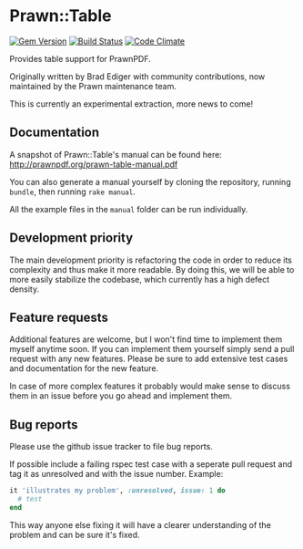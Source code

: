 # Prawn::Table

[![Gem
Version](https://badge.fury.io/rb/prawn-table.png)](http://badge.fury.io/rb/prawn-table)
[![Build
Status](https://secure.travis-ci.org/prawnpdf/prawn-table.png)](http://travis-ci.org/prawnpdf/prawn-table)
[![Code Climate](https://codeclimate.com/github/prawnpdf/prawn-table.png)](https://codeclimate.com/github/prawnpdf/prawn-table)

Provides table support for PrawnPDF. 

Originally written by Brad Ediger with community contributions, now maintained
by the Prawn maintenance team.

This is currently an experimental extraction, more news to come!

## Documentation

A snapshot of Prawn::Table's manual can be found here:
http://prawnpdf.org/prawn-table-manual.pdf

You can also generate a manual yourself by cloning the repository, running
`bundle`, then running `rake manual`.

All the example files in the `manual` folder can be run individually.

## Development priority

The main development priority is refactoring the code in order to reduce its
complexity and thus make it more readable. By doing this, we will be able
to more easily stabilize the codebase, which currently has a high
defect density.

## Feature requests

Additional features are welcome, but I won't find time to implement them myself
anytime soon. If you can implement them yourself simply send a pull request with
any new features. Please be sure to add extensive test cases and documentation
for the new feature.

In case of more complex features it probably would make sense to discuss them in
an issue before you go ahead and implement them.

## Bug reports

Please use the github issue tracker to file bug reports.

If possible include a failing rspec test case with a seperate pull request and
tag it as unresolved and with the issue number. Example:

```` ruby
it 'illustrates my problem', :unresolved, issue: 1 do
  # test
end
````

This way anyone else fixing it will have a clearer understanding of the
problem and can be sure it's fixed.
